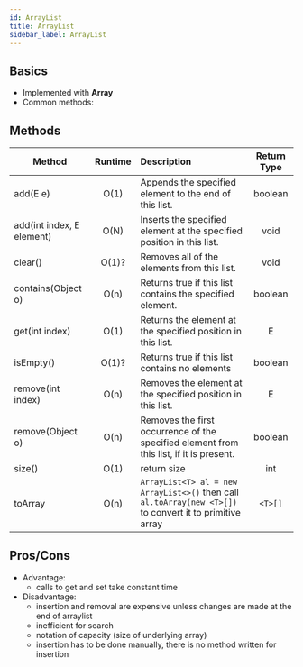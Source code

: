 ```yaml
---
id: ArrayList
title: ArrayList
sidebar_label: ArrayList
---
```


## Basics
- Implemented with __Array__
- Common methods:

## Methods

Method | Runtime | Description | Return Type
--- |:---:|:---|:---:
add(E e) | O(1) |Appends the specified element to the end of this list.|boolean
add(int index, E element) | O(N) | Inserts the specified element at the specified position in this list.| void 
clear() | O(1)?|Removes all of the elements from this list. | void            
contains(Object o)| O(n) | Returns true if this list contains the specified element. | boolean
get(int index) | O(1) | Returns the element at the specified position in this list. | E
isEmpty() | O(1)? | Returns true if this list contains no elements | boolean
remove(int index) | O(n) | Removes the element at the specified position in this list.| E
remove(Object o) | O(n) |Removes the first occurrence of the specified element from this list, if it is present. | boolean
size() | O(1) | return size | int
toArray| O(n) | `ArrayList<T> al = new ArrayList<>()` then call `al.toArray(new <T>[])` to convert it to primitive array| `<T>[]`

## Pros/Cons
- Advantage:
	- calls to get and set take constant time
- Disadvantage:
	- insertion and removal are expensive unless changes are made at the end of arraylist 
	- inefficient for search
	- notation of capacity (size of underlying array)
	- insertion has to be done manually, there is no method written for insertion
